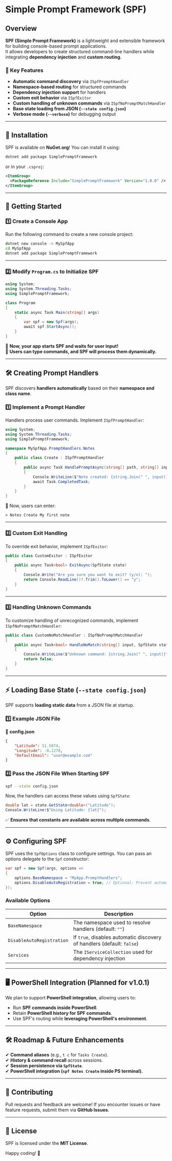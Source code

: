 # Simple Prompt Framework (SPF)

## Overview
**SPF (Simple Prompt Framework)** is a lightweight and extensible framework for building console-based prompt applications.  
It allows developers to create structured command-line handlers while integrating **dependency injection** and **custom routing**.

### **🚀 Key Features**
- **Automatic command discovery** via `ISpfPromptHandler`
- **Namespace-based routing** for structured commands
- **Dependency injection support** for handlers
- **Custom exit behavior** via `ISpfExitor`
- **Custom handling of unknown commands** via `ISpfNoPromptMatchHandler`
- **Base state loading from JSON (`--state config.json`)**
- **Verbose mode (`--verbose`)** for debugging output

---

## **🔹 Installation**
SPF is available on **NuGet.org**! You can install it using:

```sh
dotnet add package SimplePromptFramework
```

or in your `.csproj`:

```xml
<ItemGroup>
  <PackageReference Include="SimplePromptFramework" Version="1.0.0" />
</ItemGroup>
```

---

## **🚀 Getting Started**

### **1️⃣ Create a Console App**
Run the following command to create a new console project:

```sh
dotnet new console -n MySpfApp
cd MySpfApp
dotnet add package SimplePromptFramework
```

---

### **2️⃣ Modify `Program.cs` to Initialize SPF**
```csharp
using System;
using System.Threading.Tasks;
using SimplePromptFramework;

class Program
{
    static async Task Main(string[] args)
    {
        var spf = new Spf(args);
        await spf.StartAsync();
    }
}
```

🔹 **Now, your app starts SPF and waits for user input!**  
🔹 **Users can type commands, and SPF will process them dynamically.**

---

## **🛠 Creating Prompt Handlers**
SPF discovers **handlers automatically** based on their **namespace and class name**.

### **1️⃣ Implement a Prompt Handler**
Handlers process user commands. Implement `ISpfPromptHandler`:

```csharp
using System;
using System.Threading.Tasks;
using SimplePromptFramework;

namespace MySpfApp.PromptHandlers.Notes
{
    public class Create : ISpfPromptHandler
    {
        public async Task HandlePromptAsync(string[] path, string[] input, SpfState state)
        {
            Console.WriteLine($"Note created: {string.Join(" ", input)}");
            await Task.CompletedTask;
        }
    }
}
```

🔹 Now, users can enter:
```
> Notes Create My first note
```

---

### **2️⃣ Custom Exit Handling**
To override exit behavior, implement `ISpfExitor`:
```csharp
public class CustomExitor : ISpfExitor
{
    public async Task<bool> ExitAsync(SpfState state)
    {
        Console.Write("Are you sure you want to exit? (y/n): ");
        return Console.ReadLine()?.Trim().ToLower() == "y";
    }
}
```

---

### **3️⃣ Handling Unknown Commands**
To customize handling of unrecognized commands, implement `ISpfNoPromptMatchHandler`:
```csharp
public class CustomNoMatchHandler : ISpfNoPromptMatchHandler
{
    public async Task<bool> HandleNoMatch(string[] input, SpfState state)
    {
        Console.WriteLine($"Unknown command: {string.Join(" ", input)}");
        return false;
    }
}
```

---

## **⚡ Loading Base State (`--state config.json`)**
SPF supports **loading static data** from a JSON file at startup.

### **1️⃣ Example JSON File**
📄 **config.json**
```json
{
    "Latitude": 51.5074,
    "Longitude": -0.1278,
    "DefaultEmail": "user@example.com"
}
```

### **2️⃣ Pass the JSON File When Starting SPF**
```sh
spf --state config.json
```
Now, the handlers can access these values using `SpfState`:

```csharp
double lat = state.GetState<double>("Latitude");
Console.WriteLine($"Using Latitude: {lat}");
```

✅ **Ensures that constants are available across multiple commands**.

---

## **⚙️ Configuring SPF**
SPF uses the `SpfOptions` class to configure settings. You can pass an options delegate to the `Spf` constructor:

```csharp
var spf = new Spf(args, options =>
{
    options.BaseNamespace = "MyApp.PromptHandlers";
    options.DisableAutoRegistration = true; // Optional: Prevent automatic handler discovery
});
```

### **Available Options**
| Option | Description |
|--------|-------------|
| `BaseNamespace` | The namespace used to resolve handlers (default: `""`) |
| `DisableAutoRegistration` | If `true`, disables automatic discovery of handlers (default: `false`) |
| `Services` | The `IServiceCollection` used for dependency injection |

---

## **🖥️ PowerShell Integration (Planned for v1.0.1)**
We plan to support **PowerShell integration**, allowing users to:
- Run **SPF commands inside PowerShell**.
- Retain **PowerShell history for SPF commands**.
- Use SPF's routing while **leveraging PowerShell's environment**.

---

## **🛠 Roadmap & Future Enhancements**
✔ **Command aliases** (e.g., `t c` for `Tasks Create`).  
✔ **History & command recall** across sessions.  
✔ **Session persistence via `SpfState`**.  
✔ **PowerShell integration (`spf Notes Create` inside PS terminal).**  

---

## **🤝 Contributing**
Pull requests and feedback are welcome! If you encounter issues or have feature requests, submit them via **GitHub Issues**.

---

## **📜 License**
SPF is licensed under the **MIT License**.

Happy coding! 🚀

